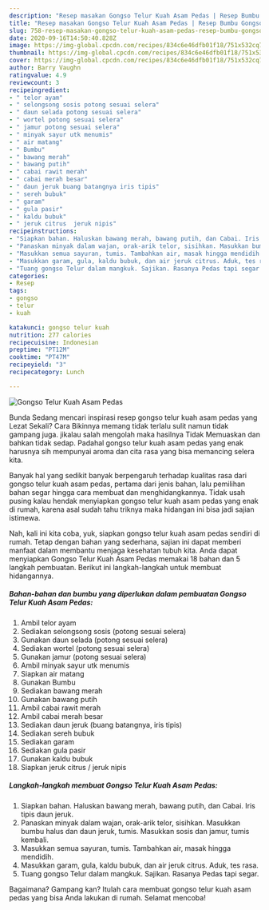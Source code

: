 ```yaml
---
description: "Resep masakan Gongso Telur Kuah Asam Pedas | Resep Bumbu Gongso Telur Kuah Asam Pedas Yang Bisa Manjain Lidah"
title: "Resep masakan Gongso Telur Kuah Asam Pedas | Resep Bumbu Gongso Telur Kuah Asam Pedas Yang Bisa Manjain Lidah"
slug: 758-resep-masakan-gongso-telur-kuah-asam-pedas-resep-bumbu-gongso-telur-kuah-asam-pedas-yang-bisa-manjain-lidah
date: 2020-09-16T14:50:40.828Z
image: https://img-global.cpcdn.com/recipes/834c6e46dfb01f18/751x532cq70/gongso-telur-kuah-asam-pedas-foto-resep-utama.jpg
thumbnail: https://img-global.cpcdn.com/recipes/834c6e46dfb01f18/751x532cq70/gongso-telur-kuah-asam-pedas-foto-resep-utama.jpg
cover: https://img-global.cpcdn.com/recipes/834c6e46dfb01f18/751x532cq70/gongso-telur-kuah-asam-pedas-foto-resep-utama.jpg
author: Barry Vaughn
ratingvalue: 4.9
reviewcount: 3
recipeingredient:
- " telor ayam"
- " selongsong sosis potong sesuai selera"
- " daun selada potong sesuai selera"
- " wortel potong sesuai selera"
- " jamur potong sesuai selera"
- " minyak sayur utk menumis"
- " air matang"
- " Bumbu"
- " bawang merah"
- " bawang putih"
- " cabai rawit merah"
- " cabai merah besar"
- " daun jeruk buang batangnya iris tipis"
- " sereh bubuk"
- " garam"
- " gula pasir"
- " kaldu bubuk"
- " jeruk citrus  jeruk nipis"
recipeinstructions:
- "Siapkan bahan. Haluskan bawang merah, bawang putih, dan Cabai. Iris tipis daun jeruk."
- "Panaskan minyak dalam wajan, orak-arik telor, sisihkan. Masukkan bumbu halus dan daun jeruk, tumis. Masukkan sosis dan jamur, tumis kembali."
- "Masukkan semua sayuran, tumis. Tambahkan air, masak hingga mendidih."
- "Masukkan garam, gula, kaldu bubuk, dan air jeruk citrus. Aduk, tes rasa."
- "Tuang gongso Telur dalam mangkuk. Sajikan. Rasanya Pedas tapi segar."
categories:
- Resep
tags:
- gongso
- telur
- kuah

katakunci: gongso telur kuah 
nutrition: 277 calories
recipecuisine: Indonesian
preptime: "PT12M"
cooktime: "PT47M"
recipeyield: "3"
recipecategory: Lunch

---
```



![Gongso Telur Kuah Asam Pedas](https://img-global.cpcdn.com/recipes/834c6e46dfb01f18/751x532cq70/gongso-telur-kuah-asam-pedas-foto-resep-utama.jpg)

Bunda Sedang mencari inspirasi resep gongso telur kuah asam pedas yang Lezat Sekali? Cara Bikinnya memang tidak terlalu sulit namun tidak gampang juga. jikalau salah mengolah maka hasilnya Tidak Memuaskan dan bahkan tidak sedap. Padahal gongso telur kuah asam pedas yang enak harusnya sih mempunyai aroma dan cita rasa yang bisa memancing selera kita.



Banyak hal yang sedikit banyak berpengaruh terhadap kualitas rasa dari gongso telur kuah asam pedas, pertama dari jenis bahan, lalu pemilihan bahan segar hingga cara membuat dan menghidangkannya. Tidak usah pusing kalau hendak menyiapkan gongso telur kuah asam pedas yang enak di rumah, karena asal sudah tahu triknya maka hidangan ini bisa jadi sajian istimewa.


Nah, kali ini kita coba, yuk, siapkan gongso telur kuah asam pedas sendiri di rumah. Tetap dengan bahan yang sederhana, sajian ini dapat memberi manfaat dalam membantu menjaga kesehatan tubuh kita. Anda dapat menyiapkan Gongso Telur Kuah Asam Pedas memakai 18 bahan dan 5 langkah pembuatan. Berikut ini langkah-langkah untuk membuat hidangannya.

<!--inarticleads1-->

##### Bahan-bahan dan bumbu yang diperlukan dalam pembuatan Gongso Telur Kuah Asam Pedas:

1. Ambil  telor ayam
1. Sediakan  selongsong sosis (potong sesuai selera)
1. Gunakan  daun selada (potong sesuai selera)
1. Sediakan  wortel (potong sesuai selera)
1. Gunakan  jamur (potong sesuai selera)
1. Ambil  minyak sayur utk menumis
1. Siapkan  air matang
1. Gunakan  Bumbu
1. Sediakan  bawang merah
1. Gunakan  bawang putih
1. Ambil  cabai rawit merah
1. Ambil  cabai merah besar
1. Sediakan  daun jeruk (buang batangnya, iris tipis)
1. Sediakan  sereh bubuk
1. Sediakan  garam
1. Sediakan  gula pasir
1. Gunakan  kaldu bubuk
1. Siapkan  jeruk citrus / jeruk nipis




<!--inarticleads2-->

##### Langkah-langkah membuat Gongso Telur Kuah Asam Pedas:

1. Siapkan bahan. Haluskan bawang merah, bawang putih, dan Cabai. Iris tipis daun jeruk.
1. Panaskan minyak dalam wajan, orak-arik telor, sisihkan. Masukkan bumbu halus dan daun jeruk, tumis. Masukkan sosis dan jamur, tumis kembali.
1. Masukkan semua sayuran, tumis. Tambahkan air, masak hingga mendidih.
1. Masukkan garam, gula, kaldu bubuk, dan air jeruk citrus. Aduk, tes rasa.
1. Tuang gongso Telur dalam mangkuk. Sajikan. Rasanya Pedas tapi segar.




Bagaimana? Gampang kan? Itulah cara membuat gongso telur kuah asam pedas yang bisa Anda lakukan di rumah. Selamat mencoba!
